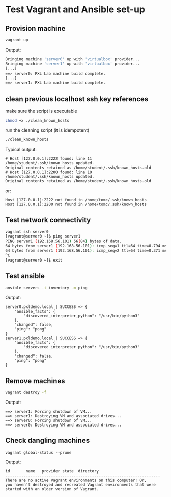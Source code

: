 # Test Vagrant and Ansible set-up
## Provision machine
```bash
vagrant up
```
Output:
```bash
Bringing machine 'server0' up with 'virtualbox' provider...
Bringing machine 'server1' up with 'virtualbox' provider...
[...]
==> server0: PXL Lab machine build complete.
[...]
==> server1: PXL Lab machine build complete.
```

## clean previous localhost ssh key references
make sure the script is executable
```bash
chmod +x ./clean_known_hosts
```
run the cleaning script (it is idempotent)
```bash
./clean_known_hosts
```
Typical output:
```
# Host [127.0.0.1]:2222 found: line 11
/home/student/.ssh/known_hosts updated.
Original contents retained as /home/student/.ssh/known_hosts.old
# Host [127.0.0.1]:2200 found: line 10
/home/student/.ssh/known_hosts updated.
Original contents retained as /home/student/.ssh/known_hosts.old
```
or:
```
Host [127.0.0.1]:2222 not found in /home/tomc/.ssh/known_hosts
Host [127.0.0.1]:2200 not found in /home/tomc/.ssh/known_hosts
```

## Test network connectivity
```bash
vagrant ssh server0
[vagrant@server0 ~]$ ping server1
PING server1 (192.168.56.101) 56(84) bytes of data.
64 bytes from server1 (192.168.56.101): icmp_seq=1 ttl=64 time=0.794 ms
64 bytes from server1 (192.168.56.101): icmp_seq=2 ttl=64 time=0.371 ms
^C
[vagrant@server0 ~]$ exit
```

## Test ansible
```bash
ansible servers -i inventory -m ping
```
Output:
```
server0.pxldemo.local | SUCCESS => {
    "ansible_facts": {
        "discovered_interpreter_python": "/usr/bin/python3"
    },
    "changed": false,
    "ping": "pong"
}
server1.pxldemo.local | SUCCESS => {
    "ansible_facts": {
        "discovered_interpreter_python": "/usr/bin/python3"
    },
    "changed": false,
    "ping": "pong"
}
```

## Remove machines
```bash
vagrant destroy -f
```
Output:
```
==> server1: Forcing shutdown of VM...
==> server1: Destroying VM and associated drives...
==> server0: Forcing shutdown of VM...
==> server0: Destroying VM and associated drives...
```

## Check dangling machines
```
vagrant global-status --prune
```
Output:
```
id       name   provider state  directory
--------------------------------------------------------------------
There are no active Vagrant environments on this computer! Or,
you haven't destroyed and recreated Vagrant environments that were
started with an older version of Vagrant.
```